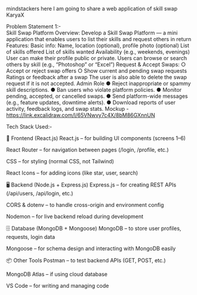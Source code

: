 mindstackers
here I am going to share a web application of skill swap 
KaryaX

Problem Statement 1:-   
Skill Swap Platform 
Overview: 
Develop a Skill Swap Platform — a mini application that enables users to list their skills and 
request others in return 
Features: 
Basic info: Name, location (optional), profile photo (optional) 
List of skills offered 
List of skills wanted 
Availability (e.g., weekends, evenings) 
User can make their profile public or private. 
Users can browse or search others by skill (e.g., “Photoshop” or “Excel”) 
Request & Accept Swaps: 
○ Accept or reject swap offers 
○ Show current and pending swap requests 
Ratings or feedback after a swap 
The user is also able to delete the swap request if it is not accepted. 
Admin Role 
● Reject inappropriate or spammy skill descriptions. 
● Ban users who violate platform policies. 
● Monitor pending, accepted, or cancelled swaps. 
● Send platform-wide messages (e.g., feature updates, downtime alerts). 
● Download reports of user activity, feedback logs, and swap stats. 
Mockup - https://link.excalidraw.com/l/65VNwvy7c4X/8bM86GXnnUN

Tech Stack Used:-

🔧 Frontend (React.js)
React.js – for building UI components (screens 1–6)

React Router – for navigation between pages (/login, /profile, etc.)

CSS – for styling (normal CSS, not Tailwind)

React Icons – for adding icons (like star, user, search)

🖥️ Backend (Node.js + Express.js)
Express.js – for creating REST APIs (/api/users, /api/login, etc.)

CORS & dotenv – to handle cross-origin and environment config

Nodemon – for live backend reload during development

🗄️ Database (MongoDB + Mongoose)
MongoDB – to store user profiles, requests, login data

Mongoose – for schema design and interacting with MongoDB easily

📦 Other Tools
Postman – to test backend APIs (GET, POST, etc.)

MongoDB Atlas – if using cloud database

VS Code – for writing and managing code
